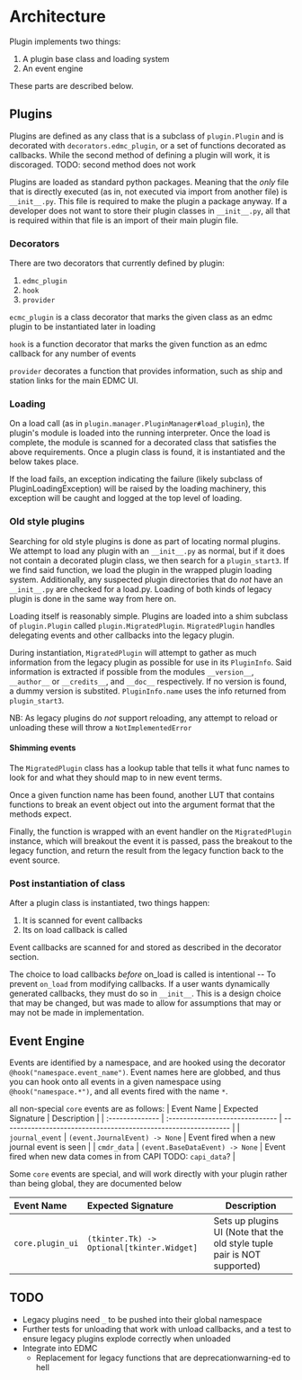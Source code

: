 # Architecture

Plugin implements two things:

1. A plugin base class and loading system
2. An event engine

These parts are described below.

## Plugins

Plugins are defined as any class that is a subclass of `plugin.Plugin` and is decorated with `decorators.edmc_plugin`,
or a set of functions decorated as callbacks. While the second method of defining a plugin will work, it is discoraged.
TODO: second method does not work

Plugins are loaded as standard python packages. Meaning that the _only_ file that is directly executed (as in,
not executed via import from another file) is `__init__.py`. This file is required to make the plugin a package anyway.
If a developer does not want to store their plugin classes in `__init__.py`, all that is required within that file is
an import of their main plugin file.

### Decorators

There are two decorators that currently defined by plugin:

1. `edmc_plugin`
2. `hook`
3. `provider`

`ecmc_plugin` is a class decorator that marks the given class as an edmc plugin to be instantiated later in loading

`hook` is a function decorator that marks the given function as an edmc callback for any number of events

`provider` decorates a function that provides information, such as ship and station links for the main EDMC UI.

### Loading

On a load call (as in `plugin.manager.PluginManager#load_plugin`), the plugin's module is loaded into the running
interpreter. Once the load is complete, the module is scanned for a decorated class that satisfies the above requirements.
Once a plugin class is found, it is instantiated and the below takes place.

If the load fails, an exception indicating the failure (likely subclass of PluginLoadingException) will be raised by the
loading machinery, this exception will be caught and logged at the top level of loading.

### Old style plugins

Searching for old style plugins is done as part of locating normal plugins. We attempt to load any plugin with an
`__init__.py` as normal, but if it does not contain a decorated plugin class, we then search for a `plugin_start3`.
If we find said function, we load the plugin in the wrapped plugin loading system. Additionally, any suspected plugin
directories that do _not_ have an `__init__.py` are checked for a load.py. Loading of both kinds of legacy plugin
is done in the same way from here on.

Loading itself is reasonably simple. Plugins are loaded into a shim subclass of `plugin.Plugin` called
`plugin.MigratedPlugin`. `MigratedPlugin` handles delegating events and other callbacks into the legacy plugin.

During instantiation, `MigratedPlugin` will attempt to gather as much information from the legacy plugin as possible for
use in its `PluginInfo`. Said information is extracted if possible from the modules `__version__`,
`__author__` or `__credits__`, and `__doc__` respectively. If no version is found, a dummy version is substited.
`PluginInfo.name` uses the info returned from `plugin_start3`.

NB: As legacy plugins do _not_ support reloading, any attempt to reload or unloading these will throw a
`NotImplementedError`

#### Shimming events

The `MigratedPlugin` class has a lookup table that tells it what func names to look
for and what they should map to in new event terms.

Once a given function name has been found, another LUT that contains functions to break
an event object out into the argument format that the methods expect.

Finally, the function is wrapped with an event handler on the `MigratedPlugin` instance,
which will breakout the event it is passed, pass the breakout to the legacy function, and return the result from the legacy function back to the event source.

### Post instantiation of class

After a plugin class is instantiated, two things happen:

1. It is scanned for event callbacks
2. Its on load callback is called

Event callbacks are scanned for and stored as described in the decorator section.

The choice to load callbacks _before_ on_load is called is intentional -- To prevent `on_load` from modifying callbacks.
If a user wants dynamically generated callbacks, they must do so in `__init__`. This is a design choice that may be
changed, but was made to allow for assumptions that may or may not be made in implementation.

## Event Engine

Events are identified by a namespace, and are hooked using the decorator `@hook("namespace.event_name")`.
Event names here are globbed, and thus you can hook onto all events in a given namespace using `@hook("namespace.*")`,
and all events fired with the name `*`.

all non-special `core` events are as follows:
| Event Name      | Expected Signature              | Description                                                     |
| :-------------- | :------------------------------ | --------------------------------------------------------------- |
| `journal_event` | `(event.JournalEvent) -> None`  | Event fired when a new journal event is seen                    |
| `cmdr_data`     | `(event.BaseDataEvent) -> None` | Event fired when new data comes in from CAPI TODO: `capi_data`? |

Some `core` events are special, and will work directly with your plugin rather than
being global, they are documented below

| Event Name       | Expected Signature                         | Description                                                              |
| :--------------- | :----------------------------------------- | ------------------------------------------------------------------------ |
| `core.plugin_ui` | `(tkinter.Tk) -> Optional[tkinter.Widget]` | Sets up plugins UI (Note that the old style tuple pair is NOT supported) |

## TODO

- Legacy plugins need `_` to be pushed into their global namespace
- Further tests for unloading that work with unload callbacks, and a test to ensure legacy plugins explode correctly
  when unloaded
- Integrate into EDMC
  - Replacement for legacy functions that are deprecationwarning-ed to hell
